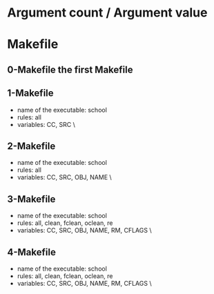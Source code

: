 # Argument count / Argument value



# Makefile

## 0-Makefile the first Makefile

## 1-Makefile 
- name of the executable: school
- rules: all
- variables: CC, SRC \

## 2-Makefile
- name of the executable: school
- rules: all
- variables: CC, SRC, OBJ, NAME \

## 3-Makefile
- name of the executable: school
- rules: all, clean, fclean, oclean, re
- variables: CC, SRC, OBJ, NAME, RM, CFLAGS \

## 4-Makefile
- name of the executable: school
- rules: all, clean, fclean, oclean, re
- variables: CC, SRC, OBJ, NAME, RM, CFLAGS \

